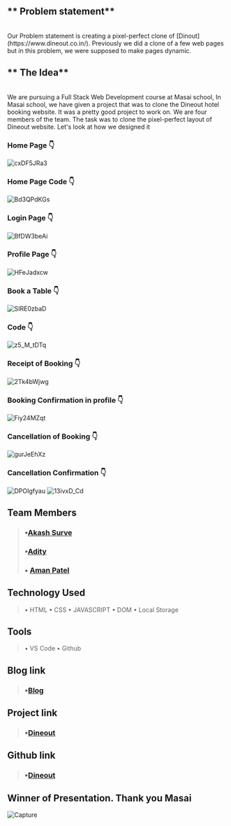 ## ** Problem statement**
<br>
Our Problem statement is creating a pixel-perfect clone of [Dinout](https://www.dineout.co.in/). Previously we did a clone of a few web pages but in this problem, we were supposed to make pages dynamic.

## ** The Idea**
<br>
We are pursuing a Full Stack Web Development course at Masai school, In Masai school, we have given a project that was to clone the Dineout hotel booking website. It was a pretty good project to work on. We are four members of the team. The task was to clone the pixel-perfect layout of Dineout website. Let's look at how we designed it 

 ### Home Page 👇
![cxDF5JRa3](https://user-images.githubusercontent.com/103267138/177036509-08ded8d4-37d0-40e8-8fa6-c96bfd089c9b.png)


### Home Page Code 👇
![Bd3QPdKGs](https://user-images.githubusercontent.com/103267138/177036524-0d169139-d5a7-4e19-8896-6c363468ca86.png)


### Login Page 👇
![BfDW3beAi](https://user-images.githubusercontent.com/103267138/177036540-a3c68ce7-6562-4cd0-beb3-f2b8ae2b9e13.png)



### Profile Page 👇
![HFeJadxcw](https://user-images.githubusercontent.com/103267138/177036549-037ae5ff-2d90-4c7b-9435-f66a3a0f3e64.png)


### Book a Table 👇

![SIRE0zbaD](https://user-images.githubusercontent.com/103267138/177036555-d4203581-270e-406d-9c6b-fa2a6dd847f9.png)



### Code 👇
![z5_M_tDTq](https://user-images.githubusercontent.com/103267138/177036561-064bceed-ec10-4151-bf05-9d7211832006.png)



### Receipt of Booking 👇
![2Tk4bWjwg](https://user-images.githubusercontent.com/103267138/177036566-ebda90af-3bae-4c76-bb32-1c68ab3f2c71.png)


### Booking Confirmation in profile 👇

![Fiy24MZqt](https://user-images.githubusercontent.com/103267138/177036575-80d84401-c836-40f2-85e8-891cdd7d8ae5.png)

### Cancellation of Booking 👇


![gurJeEhXz](https://user-images.githubusercontent.com/103267138/177036581-cbd74719-803e-414a-be76-447992ecdbe0.png)


### Cancellation Confirmation 👇

![DPOIgfyau](https://user-images.githubusercontent.com/103267138/177036592-ed9f7778-85ce-41ab-bbc9-fc13214c1bfe.png)
![13ivxD_Cd](https://user-images.githubusercontent.com/103267138/177036594-dd2cb610-2eec-4e63-9faa-e8400b07d06b.png)



## Team Members
> ### •[Akash Surve](https://github.com/Akash2377)
> ### •[Adity ](https://github.com/adityapw2)
> ### • [Aman Patel](https://github.com/amanpatel3045)


## Technology Used
> • HTML
> • CSS
> • JAVASCRIPT
> • DOM
> • Local Storage

## Tools
> • VS Code
> • Github
## Blog link
> ### •[Blog](https://dinoutclone.hashnode.dev/find-the-best-restaurants-deals-discounts-and-offers-dinout)

## Project link
> ### •[Dineout](https://dineoutclone22.netlify.app/)

## Github link
> ### •[Dineout](https://github.com/Akash2377/cloneItDineout)

## Winner of Presentation. Thank you Masai
![Capture](https://cdn.hashnode.com/res/hashnode/image/upload/v1656852354649/iuJ5xGaBT.PNG)
